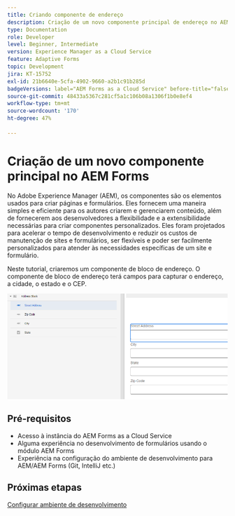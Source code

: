 ```yaml
---
title: Criando componente de endereço
description: Criação de um novo componente principal de endereço no AEM Forms as a Cloud Service
type: Documentation
role: Developer
level: Beginner, Intermediate
version: Experience Manager as a Cloud Service
feature: Adaptive Forms
topic: Development
jira: KT-15752
exl-id: 21b6640e-5cfa-4902-9660-a2b1c91b285d
badgeVersions: label="AEM Forms as a Cloud Service" before-title="false"
source-git-commit: 48433a5367c281cf5a1c106b08a1306f1b0e8ef4
workflow-type: tm+mt
source-wordcount: '170'
ht-degree: 47%

---
```


# Criação de um novo componente principal no AEM Forms

No Adobe Experience Manager (AEM), os componentes são os elementos usados para criar páginas e formulários. Eles fornecem uma maneira simples e eficiente para os autores criarem e gerenciarem conteúdo, além de fornecerem aos desenvolvedores a flexibilidade e a extensibilidade necessárias para criar componentes personalizados. Eles foram projetados para acelerar o tempo de desenvolvimento e reduzir os custos de manutenção de sites e formulários, ser flexíveis e poder ser facilmente personalizados para atender às necessidades específicas de um site e formulário.

Neste tutorial, criaremos um componente de bloco de endereço. O componente de bloco de endereço terá campos para capturar o endereço, a cidade, o estado e o CEP.

![endereço-final](assets/final-address-component.png)

## Pré-requisitos

* Acesso à instância do AEM Forms as a Cloud Service
* Alguma experiência no desenvolvimento de formulários usando o módulo AEM Forms
* Experiência na configuração do ambiente de desenvolvimento para AEM/AEM Forms (Git, IntelliJ etc.)

## Próximas etapas

[Configurar ambiente de desenvolvimento](./set-up.md)
